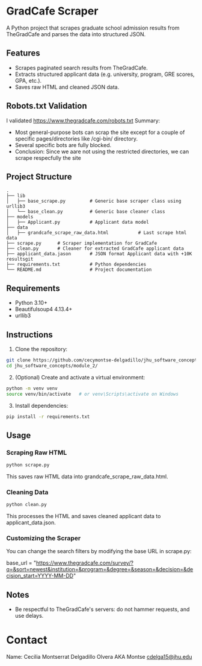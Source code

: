 # GradCafe Scraper

A Python project that scrapes graduate school admission results from TheGradCafe and parses the data into structured JSON.

## Features

 - Scrapes paginated search results from TheGradCafe.
 - Extracts structured applicant data (e.g. university, program, GRE scores, GPA, etc.).
 - Saves raw HTML and cleaned JSON data.

 ## Robots.txt Validation
I validated https://www.thegradcafe.com/robots.txt
Summary:
 - Most general-purpose bots can scrap the site except for a couple of specific pages/directories like /cgi-bin/ directory.
 - Several specific bots are fully blocked.
 - Conclusion: Since we aare not using the restricted directories, we can scrape respecfully the site 

## Project Structure
```
.
├── lib
│   ├── base_scrape.py         # Generic base scraper class using urllib3
│   └── base_clean.py          # Generic base cleaner class
├── models
│   ├── Applicant.py           # Applicant data model
├── data
│   ├── grandcafe_scrape_raw_data.html           # Last scrape html data
├── scrape.py      # Scraper implementation for GradCafe
├── clean.py       # Cleaner for extracted GradCafe applicant data
├── applicant_data.jason       # JSON format Applicant data with +10K resultsgit
├── requirements.txt           # Python dependencies
└── README.md                  # Project documentation
```

## Requirements

 * Python 3.10+
 * Beautifulsoup4 4.13.4+
 * urllib3

## Instructions

1. Clone the repository:
```bash
git clone https://github.com/cecymontse-delgadillo/jhu_software_concepts.git
cd jhu_software_concepts/module_2/
```

2. (Optional) Create and activate a virtual environment:
```bash
python -m venv venv
source venv/bin/activate   # or venv\Scripts\activate on Windows
```

3. Install dependencies:

```bash
pip install -r requirements.txt
```

## Usage

### Scraping Raw HTML

```bash
python scrape.py
```

This saves raw HTML data into grandcafe_scrape_raw_data.html.

### Cleaning Data

```bash
python clean.py
```
This processes the HTML and saves cleaned applicant data to applicant_data.json.

### Customizing the Scraper

You can change the search filters by modifying the base URL in scrape.py:

base_url = "https://www.thegradcafe.com/survey/?q=&sort=newest&institution=&program=&degree=&season=&decision=&decision_start=YYYY-MM-DD"

## Notes

* Be respectful to TheGradCafe's servers: do not hammer requests, and use delays.

# Contact
Name: Cecilia Montserrat Delgadillo Olvera AKA Montse
cdelga15@jhu.edu


